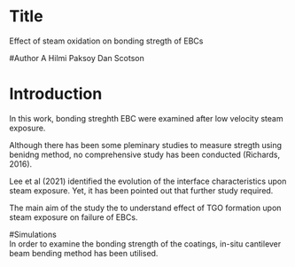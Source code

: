 # Title
Effect of steam oxidation on bonding stregth of EBCs

#Author
A Hilmi Paksoy Dan Scotson

# Introduction
In this work, bonding streghth EBC were examined after low velocity steam exposure.

Although there has been some pleminary studies to measure stregth using benidng method, no comprehensive study has been conducted (Richards, 2016). 

Lee et al (2021) identified the evolution of the interface characteristics upon steam exposure. Yet, it has been pointed out that further study required.

The main aim of the study the to understand effect of TGO formation upon steam exposure on failure of EBCs.

#Simulations	
In order to examine the bonding strength of the coatings, in-situ cantilever beam bending method has been utilised. 
